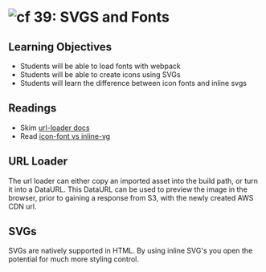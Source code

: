 ![cf](http://i.imgur.com/7v5ASc8.png) 39: SVGS and Fonts
===

## Learning Objectives
* Students will be able to load fonts with webpack
* Students will be able to create icons using SVGs
* Students will learn the difference between icon fonts and inline svgs

## Readings
* Skim [url-loader docs](https://webpack.js.org/loaders/url-loader/)
* Read [icon-font vs inline-vg](https://css-tricks.com/icon-fonts-vs-svg/)

## URL Loader
The url loader can either copy an imported asset into the build path, or turn it into a DataURL. This DataURL can be used to preview the image in the browser, prior to gaining a response from S3, with the newly created AWS CDN url.

## SVGs
SVGs are natively supported in HTML. By using inline SVG's you open the potential for much more styling control.
